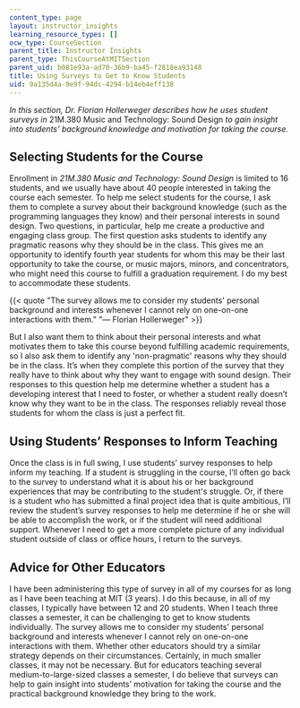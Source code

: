 ```yaml
---
content_type: page
layout: instructor_insights
learning_resource_types: []
ocw_type: CourseSection
parent_title: Instructor Insights
parent_type: ThisCourseAtMITSection
parent_uid: b081e93a-ad70-36b9-ba45-f2818ea93148
title: Using Surveys to Get to Know Students
uid: 9a135d4a-9e9f-94dc-4294-b14eb4eff138
---
```


_In this section, Dr. Florian Hollerweger describes how he uses student surveys in_ 21M.380 Music and Technology: Sound Design _to gain insight into students’ background knowledge and motivation for taking the course._

Selecting Students for the Course
---------------------------------

Enrollment in _21M.380 Music and Technology: Sound Design_ is limited to 16 students, and we usually have about 40 people interested in taking the course each semester. To help me select students for the course, I ask them to complete a survey about their background knowledge (such as the programming languages they know) and their personal interests in sound design. Two questions, in particular, help me create a productive and engaging class group. The first question asks students to identify any pragmatic reasons why they should be in the class. This gives me an opportunity to identify fourth year students for whom this may be their last opportunity to take the course, or music majors, minors, and concentrators, who might need this course to fulfill a graduation requirement. I do my best to accommodate these students.

{{< quote "The survey allows me to consider my students' personal background and interests whenever I cannot rely on one-on-one interactions with them." "— Florian Hollerweger" >}}

But I also want them to think about their personal interests and what motivates them to take this course beyond fulfilling academic requirements, so I also ask them to identify any 'non-pragmatic' reasons why they should be in the class. It’s when they complete this portion of the survey that they really have to think about why they want to engage with sound design. Their responses to this question help me determine whether a student has a developing interest that I need to foster, or whether a student really doesn’t know why they want to be in the class. The responses reliably reveal those students for whom the class is just a perfect fit.

Using Students’ Responses to Inform Teaching
--------------------------------------------

Once the class is in full swing, I use students’ survey responses to help inform my teaching. If a student is struggling in the course, I’ll often go back to the survey to understand what it is about his or her background experiences that may be contributing to the student's struggle. Or, if there is a student who has submitted a final project idea that is quite ambitious, I’ll review the student’s survey responses to help me determine if he or she will be able to accomplish the work, or if the student will need additional support. Whenever I need to get a more complete picture of any individual student outside of class or office hours, I return to the surveys.

Advice for Other Educators
--------------------------

I have been administering this type of survey in all of my courses for as long as I have been teaching at MIT (3 years). I do this because, in all of my classes, I typically have between 12 and 20 students. When I teach three classes a semester, it can be challenging to get to know students individually. The survey allows me to consider my students' personal background and interests whenever I cannot rely on one-on-one interactions with them. Whether other educators should try a similar strategy depends on their circumstances. Certainly, in much smaller classes, it may not be necessary. But for educators teaching several medium-to-large-sized classes a semester, I do believe that surveys can help to gain insight into students’ motivation for taking the course and the practical background knowledge they bring to the work.